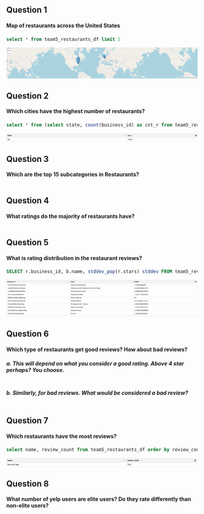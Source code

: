 ## Question 1
#### Map of restaurants across the United States

```sql
select * from team5_restaurants_df limit 5
```

![Image of map](/images/map.png)

## Question 2
#### Which cities have the highest number of restaurants?

```sql
select * from (select state, count(business_id) as cnt_r from team5_restaurants_df group by state order by count(business_id) desc ) limit 1
```

![Image of map](/images/num2.png)

## Question 3
#### Which are the top 15 subcategories in Restaurants?

```sql
```


## Question 4
#### What ratings do the majority of restaurants have?

```sql
```

## Question 5
#### What is rating distribution in the restaurant reviews?

```sql
SELECT r.business_id, b.name, stddev_pop(r.stars) stddev FROM team5_review r JOIN team5_business b ON (r.business_id = b.business_id)  group by r.business_id, b.name LIMIT 10
```
![Image of map](/images/num5.png)

## Question 6
#### Which type of restaurants get good reviews? How about bad reviews?
##### a. This will depend on what you consider a good rating. Above 4 star perhaps? You choose.

```sql
```
##### b. Similarly, for bad reviews. What would be considered a bad review?

```sql
```

## Question 7
#### Which restaurants have the most reviews?

```sql
select name, review_count from team5_restaurants_df order by review_count desc limit 1
```
![Image of map](/images/num7.png)

## Question 8
#### What number of yelp users are elite users? Do they rate differently than non-elite users?

```sql
```
